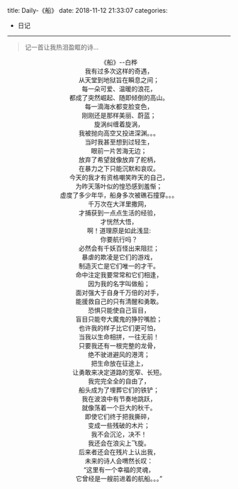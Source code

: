 title: Daily-《船》
date: 2018-11-12 21:33:07
categories:
- 日记

---

> 记一首让我热泪盈眶的诗...

<center>《船》--白桦</center>

<center>我有过多次这样的奇遇，</center>
	
<center>从天堂到地狱旨在瞬息之间；</center>
	
<center>每一朵可爱、温暖的浪花，</center>
	
<center>都成了突然崛起、随即倾倒的高山。</center>
	
<center>每一滴海水都变脸变色，</center>
	
<center>刚刚还是那样美丽、蔚蓝；</center>
	
<center>旋涡纠缠着旋涡，</center>
	
<center>我被抛向高空又投进深渊。。。</center>
	
<center>当时我甚至想到过轻生，</center>
	
<center>眼前一片苦海无边；</center>
	
<center>放弃了希望就像放弃了舵柄，</center>
	
<center>在暴力之下只能沉默和哀叹。</center>
	
<center>今天的我才有资格嘲笑昨天的自己，</center>
	
<center>为昨天落叶似的惶恐感到羞惭；</center>
	
<center>虚度了多少年华，船身多次被礁石撞穿。。。</center>
	
<center>千万次在大洋里撒网，</center>
	
<center>才捕获到一点点生活的经验，</center>
	
<center>才恍然大悟，</center>
	
<center>啊！道理原是如此浅显:</center>
	
<center>你要航行吗？</center>
	
<center>必然会有千妖百怪出来阻拦；</center>
	
<center>暴虐的欺凌是它们的游戏，</center>
	
<center>制造灭亡是它们唯一的才干。</center>
	
<center>命中注定我要常常和它们相逢，</center>
	
<center>因为我的名字叫做船；</center>
	
<center>面对强大于自身千万倍的对手，</center>
	
<center>能援救自己的只有清醒和勇敢。</center>
	
<center>恐惧只能使自己盲目，</center>
	
<center>盲目只能夸大魔鬼的狰狞嘴脸；</center>
	
<center>也许我的样子比它们更可怕，</center>
	
<center>当我以生命相拼，一往无前！</center>
	
<center>只要我还有一根完整的龙骨，</center>
	
<center>绝不驶进避风的港湾；</center>
	
<center>把生命放在征途上，</center>
	
<center>让勇敢来决定道路的宽窄、长短。</center>
	
<center>我完完全全的自由了，</center>
	
<center>船头成为了埋葬它们的铁铲；</center>
	
<center>我在波浪中有节奏地跳跃，</center>
	
<center>就像荡着一个巨大的秋千。</center>
	
<center>即使它们终于把我撕碎，</center>
	
<center>变成一些残破的木片；</center>
	
<center>我不会沉沦，决不！</center>
	
<center>我还会在浪尖上飞旋。</center>
	
<center>后来者还会在残片上认出我，</center>
	
<center>未来的诗人会喟然长叹：</center>
	
<center>“这里有一个幸福的灵魂，</center>
	
<center>它曾经是一艘前进着的航船。。。”</center>
	

